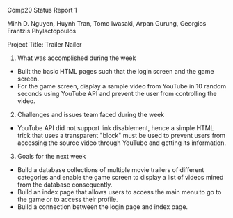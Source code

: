 Comp20 Status Report 1

Minh D. Nguyen, Huynh Tran, Tomo Iwasaki, Arpan Gurung, Georgios Frantzis Phylactopoulos

Project Title: Trailer Nailer

1. What was accomplished during the week
- Built the basic HTML pages such that the login screen and the game screen.
- For the game screen, display a sample video from YouTube in 10 random seconds using YouTube API and prevent the user from controlling the video.

2. Challenges and issues team faced during the week
- YouTube API did not support link disablement, hence a simple HTML trick that uses a transparent "block" must be used to prevent users from accessing the source video through YouTube and getting its information.

3. Goals for the next week
- Build a database collections of multiple movie trailers of different categories and enable the game screen to display a list of videos mined from the database consequently.
- Build an index page that allows users to access the main menu to go to the game or to access their profile.
- Build a connection between the login page and index page.